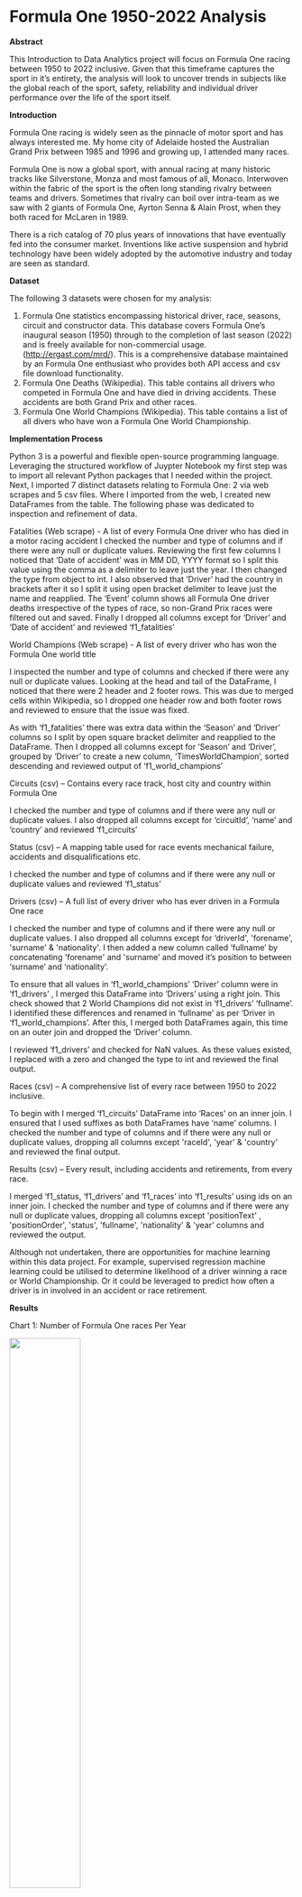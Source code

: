 # Formula One 1950-2022 Analysis

**Abstract**

This Introduction to Data Analytics project will focus on Formula One racing between 1950 to 2022 inclusive. Given that this timeframe captures the sport in it’s entirety, the analysis will look to uncover trends in subjects like the global reach of the sport, safety, reliability and individual driver performance over the life of the sport itself.

**Introduction**

Formula One racing is widely seen as the pinnacle of motor sport and has always interested me. My home city of Adelaide hosted the Australian Grand Prix between 1985 and 1996 and growing up, I attended many races. 

Formula One is now a global sport, with annual racing at many historic tracks like Silverstone, Monza and most famous of all, Monaco. Interwoven within the fabric of the sport is the often long standing rivalry between teams and drivers. Sometimes that rivalry can boil over intra-team as we saw with 2 giants of Formula One, Ayrton Senna & Alain Prost, when they both raced for McLaren in 1989.

There is a rich catalog of 70 plus years of innovations that have eventually fed into the consumer market. Inventions like active suspension and hybrid technology have been widely adopted by the automotive industry and today are seen as standard. 

**Dataset**

The following 3 datasets were chosen for my analysis:
1.	Formula One statistics encompassing historical driver, race, seasons, circuit and constructor data. This database covers Formula One’s inaugural season (1950) through to the completion of last season (2022) and is freely available for non-commercial usage. (http://ergast.com/mrd/). This is a comprehensive database maintained by an Formula One enthusiast who provides both API access and csv file download functionality.
2.	Formula One Deaths (Wikipedia). This table contains all drivers who competed in Formula One and have died in driving accidents. These accidents are both Grand Prix and other races.
3.	Formula One World Champions (Wikipedia). This table contains a list of all divers who have won a Formula One World Championship.

**Implementation Process**

Python 3 is a powerful and flexible open-source programming language. Leveraging the structured workflow of Juypter Notebook my first step was to import all relevant Python packages that I needed within the project. Next, I imported 7 distinct datasets relating to Formula One: 2 via web scrapes and 5 csv files. Where I imported from the web, I created new DataFrames from the table. The following phase was dedicated to inspection and refinement of data.

Fatalities (Web scrape) - A list of every Formula One driver who has died in a motor racing accident 
I checked the number and type of columns and if there were any null or duplicate values. Reviewing the first few columns I noticed that ‘Date of accident’ was in MM DD, YYYY format so I split this value using the comma as a delimiter to leave just the year. I then changed the type from object to int. I also observed that ‘Driver’ had the country in brackets after it so I split it using open bracket delimiter to leave just the name and reapplied.
The ‘Event’ column shows all Formula One driver deaths irrespective of the types of race, so non-Grand Prix races were filtered out and saved. Finally I dropped all columns except for ‘Driver’ and ‘Date of accident’ and reviewed ‘f1_fatalities’

World Champions (Web scrape) - A list of every driver who has won the Formula One world title

I inspected the number and type of columns and checked if there were any null or duplicate values. Looking at the head and tail of the DataFrame, I noticed that there were 2 header and 2 footer rows. This was due to merged cells within Wikipedia, so I dropped one header row and both footer rows and reviewed to ensure that the issue was fixed.

As with ‘f1_fatalities’ there was extra data within the ‘Season’ and ‘Driver’ columns so I split by open square bracket delimiter and reapplied to the DataFrame. Then I dropped all columns except for ‘Season’ and ‘Driver’, grouped by ‘Driver’ to create a new column, ‘TimesWorldChampion’, sorted descending and reviewed output of ‘f1_world_champions’

Circuits (csv) – Contains every race track, host city and country within Formula One

I checked the number and type of columns and if there were any null or duplicate values. I also dropped all columns except for ‘circuitId’, ‘name’ and ‘country’ and reviewed ‘f1_circuits’

Status (csv) – A mapping table used for race events mechanical failure, accidents and disqualifications etc.

I checked the number and type of columns and if there were any null or duplicate values and reviewed ‘f1_status’

Drivers (csv) – A full list of every driver who has ever driven in a Formula One race

I checked the number and type of columns and if there were any null or duplicate values. I also dropped all columns except for ‘driverId',  'forename', 'surname' & 'nationality'. I then added a new column called ‘fullname’ by concatenating 'forename' and 'surname’ and moved it’s position to between ‘surname’ and ‘nationality’.

To ensure that all values in ‘f1_world_champions’ ‘Driver’ column were in ‘f1_drivers’ , I merged this DataFrame into ‘Drivers’ using a right join. This check showed that 2 World Champions did not exist in ‘f1_drivers’ ‘fullname’. I identified these differences and renamed in ‘fullname’ as per ‘Driver in ‘f1_world_champions’. After this, I merged both DataFrames again, this time on an outer join and dropped the ’Driver’ column. 

I reviewed ‘f1_drivers’ and checked for NaN values. As these values existed, I replaced with a zero and changed the type to int and reviewed the final output.

Races (csv) – A comprehensive list of every race between 1950 to 2022 inclusive.

To begin with I merged ‘f1_circuits’ DataFrame into ‘Races’ on an inner join. I ensured that I used suffixes as both DataFrames have ‘name’ columns. I checked the number and type of columns and if there were any null or duplicate values, dropping all columns except 'raceId', 'year' & 'country' and reviewed the final output.

Results (csv) – Every result, including accidents and retirements, from every race.

I merged ‘f1_status, ‘f1_drivers’ and ‘f1_races’ into ‘f1_results’ using ids on an inner join. I checked the number and type of columns and if there were any null or duplicate values, dropping all columns except 'positionText' , 'positionOrder', 'status', 'fullname', 'nationality' & 'year' columns and reviewed the output.

Although not undertaken, there are opportunities for machine learning within this data project. For example, supervised regression machine learning could be utilised to determine likelihood of a driver winning a race or World Championship. Or it could be leveraged to predict how often a driver is in involved in an accident or race retirement.

**Results**

Chart 1: Number of Formula One races Per Year

<img src="https://github.com/jphannaford/UCDPA_justinhannaford/blob/main/number_races_per_year.png" width="50%" height="50%" />
 
Creating a new DataFrame, ‘f1_numberofraces’, I grouped ‘f1_races’ by ‘year’ to create a new column called ‘NumberOfRaces’. I then plotted a line on this grouping and year, adding a line for the average number of races per year using numpy. To further demonstrate Insight #1, I displayed the countries that held races in both 1950 and 2022.

Chart 2: Number of Formula One retirements per decade

<img src="https://github.com/jphannaford/UCDPA_justinhannaford/blob/main/retirements_per_decade.png" width="50%" height="50%" /> 

I created a new DataFrame called ‘f1_retirements’ by filtering ‘f1_results’ on ‘positionText’ and ‘status’. I then grouped by year, creating a new column ’NumberOfRetirements’ and dropped all seasons post 2019 as there are only 3 years available in the 2020’s. Finally, I plotted a bar graph based on number of retirements and year collated per decade.

Chart 3: Top 5 World Champions versus all other World Champions

<img src="https://github.com/jphannaford/UCDPA_justinhannaford/blob/main/top_5_world_champions.png" width="50%" height="50%" /> 

To determine if there were multiple World Champions, I used a for loop to show all winners equal to or more than 4 times. Creating a new list, ‘f1_world_champions_top_5’, I summed up the number of times these 5 drivers had won titles versus the rest. To enable plotting, I converted the list to a DataFrame and plotted a pie chart based on percentage. To further demonstrate Insight #2, I counted all drivers and single time World Champions. 

Charts 4: Accidents and Fatalities per decade

<img src="https://github.com/jphannaford/UCDPA_justinhannaford/blob/main/accidents_per_decade.png" width="50%" height="50%" />

<img src="https://github.com/jphannaford/UCDPA_justinhannaford/blob/main/fatalities_per_decade.png" width="50%" height="50%" />

DataFrame ‘f1_accidents’ was created from ‘f1_results’ filtering on ‘positiontext’, ‘year’ and ‘status’. I grouped by year, creating a new column ’NumberOfAccidents’ and dropped all seasons post 2019. Finally, I plotted a line graph based on number of accidents and year collated per decade.

To facilitate the Fatalities graph, I grouped ‘f1_fatalities’ by ‘Date of accident’ to create a new column 'NumberOfFatalities’. As per the accidents graph, I plotted a line graph based on number of fatalities and year collated per decade.

Charts 5: Most Formula One wins and best conversion rate of wins in Formula One

<img src="https://github.com/jphannaford/UCDPA_justinhannaford/blob/main/number_wins_per_driver.png" width="50%" height="50%" />

<img src="https://github.com/jphannaford/UCDPA_justinhannaford/blob/main/conversion_rate.png" width="50%" height="50%" />
 
A new DataFrame ‘f1_individual_wins’ was created by filtering ‘f1_results’ where ‘positionOrder’ = 1. This new DataFrame was grouped by ‘fullname’ to generate the sum of race wins per driver. Renaming this new column to ‘NumberOfWins’, I sorted descending to show the driver with the most wins. Plotting a horizontal bar chart on driver and number of wins showed the top 10 performing drivers.

The second chart includes number of wins but also number of races as per ‘f1_experience’ which is generated by grouping ‘f1_results’ by ‘fullname’. To complete the data required, I captured the race wins per number of races within ‘f1_conversion_rate’ ‘Percent’ column. To ensure that the data was meaningful I had a qualification of a minimum 20 races, then dropped all drivers except the top 10 conversion rate. I plotted a horizontal bar chart showing the conversion rate at the top in descending, with number of wins and number of races.

**Insights**

As part of this data analysis and mapping I was able to identify the following trends and insights within Formula One:

1.	The inaugural season of 1950 had 7 races, 6 of which were hosted in Europe. Season 2022, had a record 22 races, of which only 10 were European based. This shows that Formula One has grown from small European centric roots into a truly global sport.

2.	Formula One has always been about ingenuity, progress and development of cutting edge technology. The advent of Turbo engines in the late 1970's, with usage peaking in the mid 1980's is a prime example of this development. Wikipedia notes that, although exceedingly quick, these engines had appalling reliability and were eventually banned from 1989 onwards. This graph evidences Formula One's increased reliability from the 1980's onwards.

3.	There have been 73 seasons of Formula One; each season crowning a new World Champion. Analysis shows that there have been 855 drivers to have taken part in Grand Prix racing. Of these drivers, 17 have won single World Championship titles. The best performing top 5 drivers of all time have won 28 World Championship titles or a total of nearly 38%. This shows that only very few drivers reach ultimate success and even further, attain legend status within the sport.

4.	The first chart shows a surge in accidents during the 1970’s. The second chart shows a peak in fatalities in the 1960’s. Comparing the two charts, we can see that there has been a dramatic fall in the number of Formula One deaths since the 1960’s, however, there has been a marked increase in accidents since this decade that has remained high to this day. This demonstrates that although Formula One cars crash more regularly these days, the likelihood of dying in an accident is extremely rare. Therefore, Formula One is inherently a safer sport now than it was in the 1960’s.

5.	Lewis Hamilton and Michael Schumacher have recorded the most Grand prix wins, but have also both competed in more than 250 races each. The Conversion chart shows that 2 drivers (Fangio & Clark) from a bygone age have the best conversion rate in the sport. Given their limited season schedule compared to present day drivers, they did not have the opportunity to win 103 races like Lewis Hamilton. Aside from wins, there are other important career markers, like this conversion, to recognise as criteria for all-time greatness.

**References**

http://ergast.com/mrd/
<br>
https://en.wikipedia.org/wiki/List_of_Formula_One_fatalities
<br>
https://en.wikipedia.org/wiki/List_of_Formula_One_World_Drivers%27_Champions
<br>
https://en.wikipedia.org/wiki/Formula_One_engines
<br>
https://en.wikipedia.org/wiki/Prost%E2%80%93Senna_rivalry
<br>
https://www.makeuseof.com/f1-tech-in-road-car/
